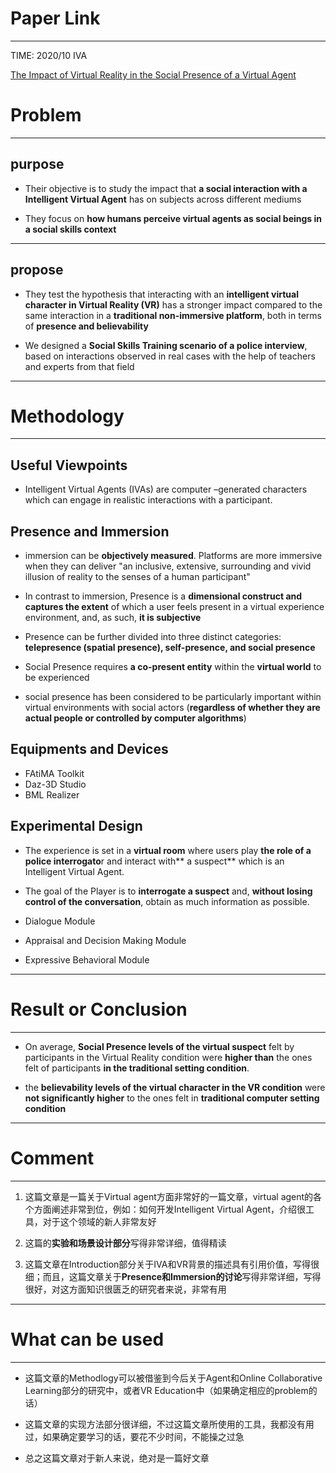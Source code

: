 # Paper Link
---

TIME: 2020/10 IVA

[The Impact of Virtual Reality in the Social Presence of a Virtual Agent](https://dl.acm.org/doi/10.1145/3383652.3423879)


# Problem
---

## purpose

- Their objective is to study the impact that **a social interaction with a Intelligent Virtual Agent** has on subjects across different mediums

- They focus on **how humans perceive virtual agents as social beings in a social skills context**

---

## propose

- They test the hypothesis that interacting with an **intelligent virtual character in Virtual Reality (VR)** has a stronger impact compared to the same interaction in a **traditional non-immersive platform**, both in terms of **presence and believability**

- We designed a **Social Skills Training scenario of a police interview**, based on interactions observed in real cases with the help of teachers and experts from that field
---

# Methodology
---

## Useful Viewpoints

- Intelligent Virtual Agents (IVAs) are computer –generated characters which can engage in realistic interactions with a participant.

## Presence and Immersion

- immersion can be **objectively measured**. Platforms are more immersive when they can deliver "an inclusive, extensive, surrounding and vivid illusion of reality to the senses of a human participant"

- In contrast to immersion, Presence is a **dimensional construct and captures the extent** of which a user feels present in a virtual experience environment, and, as such, **it is subjective**

- Presence can be further divided into three distinct categories: **telepresence (spatial presence), self-presence, and social presence**

-  Social Presence requires **a co-present entity** within the **virtual world** to be experienced

-  social presence has been considered to be particularly important within virtual environments with social actors (**regardless of whether they are actual people or controlled by computer algorithms**) 

## Equipments and Devices

- FAtiMA Toolkit
- Daz-3D Studio
- BML Realizer

## Experimental Design
- The experience is set in a **virtual room** where users play **the role of a police interrogato**r and interact with** a suspect** which is an Intelligent Virtual Agent. 
- The goal of the Player is to **interrogate a suspect** and, **without losing control of the conversation**, obtain as much information as possible.

- Dialogue Module
  
- Appraisal and Decision Making Module
  
- Expressive Behavioral Module
---

# Result or Conclusion
---

- On average, **Social Presence levels of the virtual suspect** felt by participants in the Virtual Reality condition were **higher than** the ones felt of participants **in the traditional setting condition**.

- the **believability levels of the virtual character in the VR condition** were **not significantly higher** to the ones felt in **traditional computer setting condition**
---

# Comment
---

1. 这篇文章是一篇关于Virtual agent方面非常好的一篇文章，virtual agent的各个方面阐述非常到位，例如：如何开发Intelligent Virtual Agent，介绍很工具，对于这个领域的新人非常友好

2. 这篇的**实验和场景设计部分**写得非常详细，值得精读
   
3. 这篇文章在Introduction部分关于IVA和VR背景的描述具有引用价值，写得很细；而且，这篇文章关于**Presence和Immersion的讨论**写得非常详细，写得很好，对这方面知识很匮乏的研究者来说，非常有用
---

# What can be used
---

- 这篇文章的Methodlogy可以被借鉴到今后关于Agent和Online Collaborative Learning部分的研究中，或者VR Education中（如果确定相应的problem的话）

- 这篇文章的实现方法部分很详细，不过这篇文章所使用的工具，我都没有用过，如果确定要学习的话，要花不少时间，不能操之过急

- 总之这篇文章对于新人来说，绝对是一篇好文章